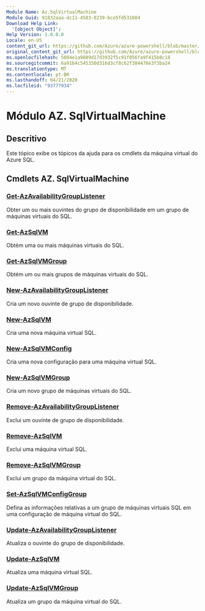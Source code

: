 ```yaml
---
Module Name: Az.SqlVirtualMachine
Module Guid: 91832aaa-dc11-4583-8239-bce5fd531604
Download Help Link:
  '[object Object]': 
Help Version: 1.0.0.0
Locale: en-US
content_git_url: https://github.com/Azure/azure-powershell/blob/master/src/SqlVirtualMachine/SqlVirtualMachine/help/Az.SqlVirtualMachine.md
original_content_git_url: https://github.com/Azure/azure-powershell/blob/master/src/SqlVirtualMachine/SqlVirtualMachine/help/Az.SqlVirtualMachine.md
ms.openlocfilehash: 5084e1a9889d17d3932f5c91f056fa9f415b8c18
ms.sourcegitcommit: 6a91b4c545350d316d3cf8c62f384478e3f3ba24
ms.translationtype: MT
ms.contentlocale: pt-BR
ms.lasthandoff: 04/21/2020
ms.locfileid: "93777934"
---
```

# Módulo AZ. SqlVirtualMachine
## Descritivo
Este tópico exibe os tópicos da ajuda para os cmdlets da máquina virtual do Azure SQL.

## Cmdlets AZ. SqlVirtualMachine
### [Get-AzAvailabilityGroupListener](Get-AzAvailabilityGroupListener.md)
Obter um ou mais ouvintes do grupo de disponibilidade em um grupo de máquinas virtuais do SQL.

### [Get-AzSqlVM](Get-AzSqlVM.md)
Obtém uma ou mais máquinas virtuais do SQL.

### [Get-AzSqlVMGroup](Get-AzSqlVMGroup.md)
Obtém um ou mais grupos de máquinas virtuais do SQL.

### [New-AzAvailabilityGroupListener](New-AzAvailabilityGroupListener.md)
Cria um novo ouvinte de grupo de disponibilidade.

### [New-AzSqlVM](New-AzSqlVM.md)
Cria uma nova máquina virtual SQL.

### [New-AzSqlVMConfig](New-AzSqlVMConfig.md)
Cria uma nova configuração para uma máquina virtual SQL.

### [New-AzSqlVMGroup](New-AzSqlVMGroup.md)
Cria um novo grupo de máquinas virtuais do SQL.

### [Remove-AzAvailabilityGroupListener](Remove-AzAvailabilityGroupListener.md)
Exclui um ouvinte de grupo de disponibilidade.

### [Remove-AzSqlVM](Remove-AzSqlVM.md)
Exclui uma máquina virtual SQL.

### [Remove-AzSqlVMGroup](Remove-AzSqlVMGroup.md)
Exclui um grupo da máquina virtual do SQL.

### [Set-AzSqlVMConfigGroup](Set-AzSqlVMConfigGroup.md)
Defina as informações relativas a um grupo de máquinas virtuais SQL em uma configuração de máquina virtual do SQL.

### [Update-AzAvailabilityGroupListener](Update-AzAvailabilityGroupListener.md)
Atualiza o ouvinte do grupo de disponibilidade.

### [Update-AzSqlVM](Update-AzSqlVM.md)
Atualiza uma máquina virtual SQL.

### [Update-AzSqlVMGroup](Update-AzSqlVMGroup.md)
Atualiza um grupo da máquina virtual do SQL.


